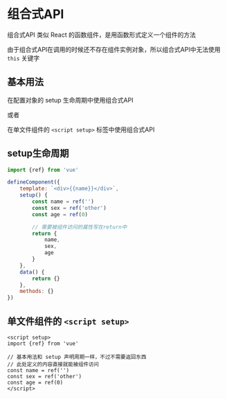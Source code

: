 # 组合式API

组合式API 类似 React 的函数组件，是用函数形式定义一个组件的方法

由于组合式API在调用的时候还不存在组件实例对象，所以组合式API中无法使用 `this` 关键字

## 基本用法

在配置对象的 setup 生命周期中使用组合式API

或者

在单文件组件的 `<script setup>` 标签中使用组合式API

## setup生命周期

```js
import {ref} from 'vue'

defineComponent({
    template: `<div>{{name}}</div>`,
    setup() {
        const name = ref('')
        const sex = ref('other')
        const age = ref(0)

        // 需要被组件访问的属性写在return中
        return {
            name,
            sex,
            age
        }
    },
    data() {
        return {}
    },
    methods: {}
})
```

## 单文件组件的 `<script setup>`

```vue
<script setup>
import {ref} from 'vue'

// 基本用法和 setup 声明周期一样，不过不需要返回东西
// 此处定义的内容直接就能被组件访问
const name = ref('')
const sex = ref('other')
const age = ref(0)
</script>
```
